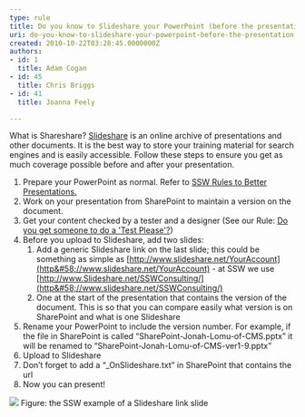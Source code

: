 ```yaml
---
type: rule
title: Do you know to Slideshare your PowerPoint (before the presentation)?
uri: do-you-know-to-slideshare-your-powerpoint-before-the-presentation
created: 2010-10-22T03:28:45.0000000Z
authors:
- id: 1
  title: Adam Cogan
- id: 45
  title: Chris Briggs
- id: 41
  title: Joanna Feely

---
```



What is Shareshare? [Slideshare](http&#58;//www.slideshare.net/) is an online archive of presentations and other documents. It is the best way to store your training material for search engines and is easily accessible. Follow these steps to ensure you get as much coverage possible before and after your presentation.



1. Prepare your PowerPoint as normal. Refer to [SSW Rules to Better Presentations.](/Communication/RulesToBetterPowerpointPresentations/Pages/default.aspx)
2. Work on your presentation from SharePoint to maintain a version on the document.
3. Get your content checked by a tester and a designer (See our Rule: [Do you get someone to do a 'Test Please'?](/Communication/RulesToBetterPowerpointPresentations/Pages/DoyougetsomeonetodoaTestPlease.aspx))
4. Before you upload to Slideshare, add two slides:
    1. Add a generic Slideshare link on the last slide; this could be something as simple as [http://www.slideshare.net/YourAccount](http&#58;//www.slideshare.net/YourAccount) - at SSW we use [http://www.Slideshare.net/SSWConsulting/](http&#58;//www.slideshare.net/SSWConsulting/)
    2. One at the start of the presentation that contains the version of the document. This is so that you can compare easily what version is on SharePoint and what is one Slideshare
5. Rename your PowerPoint to include the version number. For example, if the file in SharePoint is called “SharePoint-Jonah-Lomu-of-CMS.pptx” it will be renamed to “SharePoint-Jonah-Lomu-of-CMS-ver1-9.pptx”
6. Upload to Slideshare
7. Don’t forget to add a “\_OnSlideshare.txt” in SharePoint that contains the url
8. Now you can present!

![](/Communication/RulesToBetterPowerpointPresentations/PublishingImages/slideshareend.jpg)
Figure: the SSW example of a Slideshare link slide

